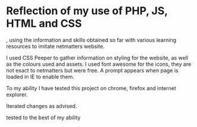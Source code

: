 # Reflection of my use of PHP, JS, HTML and CSS

, using the information and skills obtained so far with various learning resources to imitate netmatters website.

I used CSS Peeper to gather information on styling for the website, as well as the colours used and assets.
I used font awesome for the icons, they are not exact to netmatters but were free. A prompt appears when page is loaded in IE to enable them.

To my ability I have tested this project on chrome, firefox and internet explorer.

Iterated changes as advised.

tested to the best of my ability
